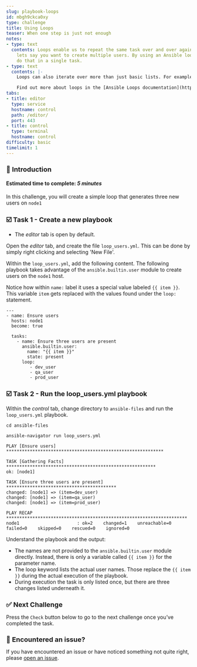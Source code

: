 ```yaml
---
slug: playbook-loops
id: mbgh9ckca0xy
type: challenge
title: Using Loops
teaser: When one step is just not enough
notes:
- type: text
  contents: Loops enable us to repeat the same task over and over again. For example,
    lets say you want to create multiple users. By using an Ansible loop, you can
    do that in a single task.
- type: text
  contents: |-
    Loops can also iterate over more than just basic lists. For example, if you have a list of users with their coresponding group, loop can iterate over them as well.

    Find out more about loops in the [Ansible Loops documentation](https://docs.ansible.com/ansible/latest/user_guide/playbooks_loops.html).
tabs:
- title: editor
  type: service
  hostname: control
  path: /editor/
  port: 443
- title: control
  type: terminal
  hostname: control
difficulty: basic
timelimit: 1
---
```

👋 Introduction
===
#### Estimated time to complete: *5 minutes*<p>
In this challenge, you will create a simple loop that generates three new users on `node1`


☑️ Task 1 - Create a new playbook
===
* The *editor* tab is open by default.

Open the *editor* tab, and create the file `loop_users.yml`. This can be done by simply right clicking and selecting 'New File'.

Within the `loop_users.yml`, add the following content. The following playbook takes advantage of the `ansible.builtin.user` module to create users on the `node1` host.

Notice how within `name:` label it uses a special value labeled `{{ item }}`. This variable `item` gets replaced with the values found under the `loop:` statement.

```
---
- name: Ensure users
  hosts: node1
  become: true

  tasks:
    - name: Ensure three users are present
      ansible.builtin.user:
        name: "{{ item }}"
        state: present
      loop:
         - dev_user
         - qa_user
         - prod_user
```

☑️ Task 2 - Run the loop_users.yml playbook
===

Within the *control* tab, change directory to `ansible-files` and run the `loop_users.yml` playbook.

```
cd ansible-files
```

```
ansible-navigator run loop_users.yml
```
```
PLAY [Ensure users] ************************************************************

TASK [Gathering Facts] *********************************************************
ok: [node1]

TASK [Ensure three users are present] ******************************************
changed: [node1] => (item=dev_user)
changed: [node1] => (item=qa_user)
changed: [node1] => (item=prod_user)

PLAY RECAP *********************************************************************
node1                      : ok=2    changed=1    unreachable=0    failed=0    skipped=0    rescued=0    ignored=0
```
Understand the playbook and the output:

* The names are not provided to the `ansible.builtin.user` module directly. Instead, there is only a variable called `{{ item }}` for the parameter name.
* The loop keyword lists the actual user names. Those replace the `{{ item }}` during the actual execution of the playbook.
* During execution the task is only listed once, but there are three changes listed underneath it.

✅ Next Challenge
===
Press the `Check` button below to go to the next challenge once you’ve completed the task.

🐛 Encountered an issue?
====

If you have encountered an issue or have noticed something not quite right, please [open an issue](https://github.com/ansible/instruqt/issues/new?labels=writing-first-playbook&title=Issue+with+Writing+First+Playbook+slug+ID:+playbook-loops&assignees=rlopez133).

<style type="text/css" rel="stylesheet">
  .lightbox {
    display: none;
    position: fixed;
    justify-content: center;
    align-items: center;
    z-index: 999;
    top: 0;
    left: 0;
    right: 0;
    bottom: 0;
    padding: 1rem;
    background: rgba(0, 0, 0, 0.8);
    margin-left: auto;
    margin-right: auto;
    margin-top: auto;
    margin-bottom: auto;
  }
  .lightbox:target {
    display: flex;
  }
  .lightbox img {
    /* max-height: 100% */
    max-width: 60%;
    max-height: 60%;
  }
  img {
    display: block;
    margin-left: auto;
    margin-right: auto;
  }
  h1 {
    font-size: 18px;
  }
    h2 {
    font-size: 16px;
    font-weight: 600
  }
    h3 {
    font-size: 14px;
    font-weight: 600
  }
  p span {
    font-size: 14px;
  }
  ul li span {
    font-size: 14px
  }
</style>
